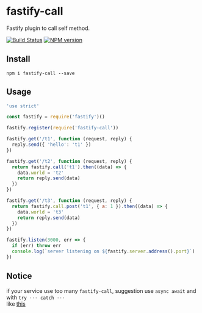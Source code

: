 # fastify-call

Fastify plugin to call self method.

[![Build Status](https://travis-ci.org/huangang/fastify-call.svg?branch=master)](https://travis-ci.org/huangang/fastify-call)
[![NPM version](https://img.shields.io/npm/v/fastify-call.svg?style=flat)](https://www.npmjs.com/package/fastify-call)
## Install
```
npm i fastify-call --save
```
## Usage

```js
'use strict'

const fastify = require('fastify')()

fastify.register(require('fastify-call'))

fastify.get('/t1', function (request, reply) {
  reply.send({ 'hello': 't1' })
})

fastify.get('/t2', function (request, reply) {
  return fastify.call('t1').then((data) => {
    data.world = 't2'
    return reply.send(data)
  })
})

fastify.get('/t3', function (request, reply) {
  return fastify.call.post('t1', { a: 1 }).then((data) => {
    data.world = 't3'
    return reply.send(data)
  })
})

fastify.listen(3000, err => {
  if (err) throw err
  console.log(`server listening on ${fastify.server.address().port}`)
})
```

## Notice
if your service use too many `fastify-call`, suggestion use `async await` and with `try ··· catch ···`      
like [this]('./example.js#L112')